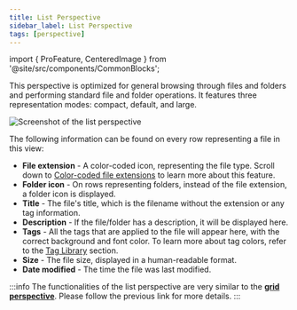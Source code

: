 ```yaml
---
title: List Perspective
sidebar_label: List Perspective
tags: [perspective]
---
```


import { ProFeature, CenteredImage } from '@site/src/components/CommonBlocks';

This perspective is optimized for general browsing through files and folders and performing standard file and folder operations. It features three representation modes: compact, default, and large.

![Screenshot of the list perspective](/media/list/list-lead.png)

The following information can be found on every row representing a file in this view:

- **File extension** - A color-coded icon, representing the file type. Scroll down to [Color-coded file extensions](#color-coded-file-extensions) to learn more about this feature.
- **Folder icon** - On rows representing folders, instead of the file extension, a folder icon is displayed.
- **Title** - The file's title, which is the filename without the extension or any tag information.
- **Description** - If the file/folder has a description, it will be displayed here.
- **Tags** - All the tags that are applied to the file will appear here, with the correct background and font color. To learn more about tag colors, refer to the [Tag Library](/ui/taglibrary) section.
- **Size** - The file size, displayed in a human-readable format.
- **Date modified** - The time the file was last modified.

:::info
The functionalities of the list perspective are very similar to the **[grid perspective](/perspectives/grid)**. Please follow the previous link for more details.
:::

<CenteredImage
    caption="List perspective in compact mode"
    src="/media/list/list-compact-mode.png"
    showCaption
/>
